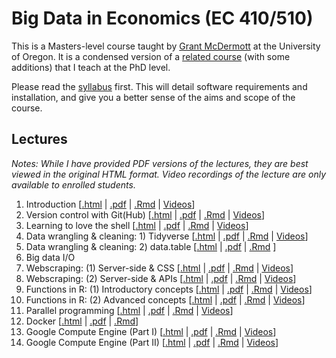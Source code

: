 # Big Data in Economics (EC 410/510)

This is a Masters-level course taught by [Grant McDermott](http://grantmcdermott.com) at the University of Oregon. It is a condensed version of a [related course](https://github.com/uo-ec607/lectures) (with some additions) that I teach at the PhD level. 

Please read the [syllabus](https://github.com/uo-ec510-2020-spring/syllabus/blob/master/syllabus.pdf) first. This will detail software requirements and installation, and give you a better sense of the aims and scope of the course.

## Lectures

*Notes: While I have provided PDF versions of the lectures, they are best viewed in the original HTML format. Video recordings of the lecture are only available to enrolled students.*

1. Introduction \[[.html](https://raw.githack.com/uo-ec510-2020-spring/lectures/master/01-intro/01-intro.html) | [.pdf](https://github.com/uo-ec510-2020-spring/lectures/blob/master/01-intro/01-intro.pdf) | [.Rmd](https://github.com/uo-ec510-2020-spring/lectures/blob/master/01-intro/01-intro.Rmd) | [Videos](https://uoregon.hosted.panopto.com/Panopto/Pages/Sessions/List.aspx?folderID=d966ca75-06ff-48b8-9c0a-ab98005a8d7b)\]
2. Version control with Git(Hub) \[[.html](https://raw.githack.com/uo-ec510-2020-spring/lectures/master/02-git/02-git.html) | [.pdf](https://github.com/uo-ec510-2020-spring/lectures/blob/master/02-git/02-git.pdf) | [.Rmd](https://github.com/uo-ec510-2020-spring/lectures/blob/master/02-git/02-git.Rmd) | [Videos](https://uoregon.hosted.panopto.com/Panopto/Pages/Sessions/List.aspx?folderID=c73ec72d-6aaa-41de-abbb-ab98005b5114)\]
3. Learning to love the shell \[[.html](https://raw.githack.com/uo-ec510-2020-spring/lectures/master/03-shell/03-shell.html) | [.pdf](https://github.com/uo-ec510-2020-spring/lectures/blob/master/03-shell/03-shell.pdf) | [.Rmd](https://github.com/uo-ec510-2020-spring/lectures/blob/master/03-shell/03-shell.Rmd) | [Videos](https://uoregon.hosted.panopto.com/Panopto/Pages/Sessions/List.aspx?folderID=a23bc44a-42cf-4d98-90b2-ab980020b19c)\]
4. Data wrangling & cleaning: 1) Tidyverse \[[.html](https://raw.githack.com/uo-ec510-2020-spring/lectures/master/04-tidyverse/04-tidyverse.html) | [.pdf](https://github.com/uo-ec510-2020-spring/lectures/blob/master/04-tidyverse/04-tidyverse.pdf) | [.Rmd](https://github.com/uo-ec510-2020-spring/lectures/blob/master/04-tidyverse/04-tidyverse.Rmd) | [Videos](https://uoregon.hosted.panopto.com/Panopto/Pages/Sessions/List.aspx?folderID=94761c72-e861-4cbd-95d9-ab9f01280858)\]
5. Data wrangling & cleaning: 2) data.table \[[.html](https://raw.githack.com/uo-ec510-2020-spring/lectures/master/05-datatable/05-datatable.html) | [.pdf](https://github.com/uo-ec510-2020-spring/lectures/blob/master/05-datatable/05-datatable.pdf) | [.Rmd](https://github.com/uo-ec510-2020-spring/lectures/blob/master/05-datatable/05-datatable.Rmd) \]
6. Big data I/O
7. Webscraping: (1) Server-side & CSS \[[.html](https://raw.githack.com/uo-ec510-2020-spring/lectures/master/07-web-css/07-web-css.html) | [.pdf](https://github.com/uo-ec510-2020-spring/lectures/blob/master/07-web-css/07-web-css.pdf) | [.Rmd](https://github.com/uo-ec510-2020-spring/lectures/blob/master/07-web-css/07-web-css.Rmd) | [Videos](https://uoregon.hosted.panopto.com/Panopto/Pages/Sessions/List.aspx?folderID=75623618-aa30-4fce-a3e9-abad00830b97)\]
8. Webscraping: (2) Server-side & APIs \[[.html](https://raw.githack.com/uo-ec510-2020-spring/lectures/master/08-web-api/08-web-api.html) | [.pdf](https://github.com/uo-ec510-2020-spring/lectures/blob/master/08-web-api/08-web-api.pdf) | [.Rmd](https://github.com/uo-ec510-2020-spring/lectures/blob/master/08-web-api/08-web-api.Rmd) | [Videos](https://uoregon.hosted.panopto.com/Panopto/Pages/Sessions/List.aspx?folderID=2088ade2-a4d4-4e98-876c-abb20040b10a)\]
9. Functions in R: (1) Introductory concepts \[[.html](https://raw.githack.com/uo-ec510-2020-spring/lectures/master/09-funcs-intro/09-funcs-intro.html) | [.pdf](https://github.com/uo-ec510-2020-spring/lectures/blob/master/09-funcs-intro/09-funcs-intro.pdf) | [.Rmd](https://github.com/uo-ec510-2020-spring/lectures/blob/master/09-funcs-intro/09-funcs-intro.Rmd) | [Videos](https://uoregon.hosted.panopto.com/Panopto/Pages/Sessions/List.aspx?folderID=2179b8dd-0a17-4244-9a7e-abb30181f472)\]
10. Functions in R: (2) Advanced concepts \[[.html](https://raw.githack.com/uo-ec510-2020-spring/lectures/master/10-funcs-adv/10-funcs-adv.html) | [.pdf](https://github.com/uo-ec510-2020-spring/lectures/blob/master/10-funcs-adv/10-funcs-adv.pdf) | [.Rmd](https://github.com/uo-ec510-2020-spring/lectures/blob/master/10-funcs-adv/10-funcs-adv.Rmd) | [Videos](https://uoregon.hosted.panopto.com/Panopto/Pages/Sessions/List.aspx?folderID=205ac573-83e0-4a1f-8c13-abb9001bb7ff)\]
11. Parallel programming \[[.html](https://raw.githack.com/uo-ec510-2020-spring/lectures/master/11-parallel/11-parallel.html) | [.pdf](https://github.com/uo-ec510-2020-spring/lectures/blob/master/11-parallel/11-parallel.pdf) | [.Rmd](https://github.com/uo-ec510-2020-spring/lectures/blob/master/11-parallel/11-parallel.Rmd) | [Videos](https://uoregon.hosted.panopto.com/Panopto/Pages/Sessions/List.aspx?folderID=03b58604-bc83-439f-a80c-abba01861950)\]
12. Docker \[[.html](https://raw.githack.com/uo-ec510-2020-spring/lectures/master/12-docker/12-docker.html) | [.pdf](https://github.com/uo-ec510-2020-spring/lectures/blob/master/12-docker/12-docker.pdf) | [.Rmd](https://github.com/uo-ec510-2020-spring/lectures/blob/master/12-docker/12-docker.Rmd)\]
13. Google Compute Engine (Part I) \[[.html](https://raw.githack.com/uo-ec510-2020-spring/lectures/master/13-gce-i/13-gce-i.html) | [.pdf](https://github.com/uo-ec510-2020-spring/lectures/blob/master/13-gce-i/13-gce-i.pdf) | [.Rmd](https://github.com/uo-ec510-2020-spring/lectures/blob/master/13-gce-i/13-gce-i.Rmd) | [Videos](https://uoregon.hosted.panopto.com/Panopto/Pages/Sessions/List.aspx?folderID=35a0b990-1136-4b75-b126-abc20064ed65)\]
14. Google Compute Engine (Part II) \[[.html](https://raw.githack.com/uo-ec510-2020-spring/lectures/master/14-gce-ii/14-gce-ii.html) | [.pdf](https://github.com/uo-ec510-2020-spring/lectures/blob/master/14-gce-ii/14-gce-ii.pdf) | [.Rmd](https://github.com/uo-ec510-2020-spring/lectures/blob/master/14-gce-ii/14-gce-ii.Rmd) | [Videos](https://uoregon.hosted.panopto.com/Panopto/Pages/Sessions/List.aspx?folderID=7d2b602e-557e-41b9-955a-abc7017d1772)\]